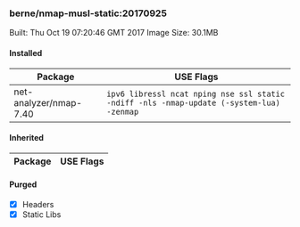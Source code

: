 ### berne/nmap-musl-static:20170925

Built: Thu Oct 19 07:20:46 GMT 2017
Image Size: 30.1MB

#### Installed
Package | USE Flags
--------|----------
net-analyzer/nmap-7.40 | `ipv6 libressl ncat nping nse ssl static -ndiff -nls -nmap-update (-system-lua) -zenmap`
#### Inherited
Package | USE Flags
--------|----------
#### Purged
- [x] Headers
- [x] Static Libs
